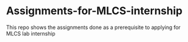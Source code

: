 # Assignments-for-MLCS-internship

This repo shows the assignments done as a prerequisite to applying for MLCS lab internship
